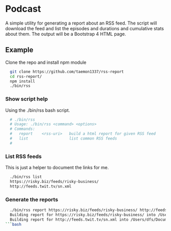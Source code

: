 # Podcast

A simple utility for generating a report about an RSS feed.  The script will download the feed and list the episodes and durations and cumulative stats about them.  The output will be a Bootstrap 4 HTML page.

## Example
Clone the repo and install npm module
```bash
  git clone https://github.com/taemon1337/rss-report
  cd rss-report/
  npm install
  ./bin/rss
```

### Show script help
Using the ./bin/rss bash script.
```bash
  # ./bin/rss
  # Usage: ./bin/rss <command> <options>
  # Commands:
  #   report    <rss-uri>   build a html report for given RSS feed
  #   list                  list common RSS feeds
  #
```

### List RSS feeds
This is just a helper to document the links for me.
```bash
  ./bin/rss list
  https://risky.biz/feeds/risky-business/
  http://feeds.twit.tv/sn.xml
```

### Generate the reports
```bash
  ./bin/rss report https://risky.biz/feeds/risky-business/ http://feeds.twit.tv/sn.xml
  Building report for https://risky.biz/feeds/risky-business/ into /Users/dfs/Documents/code/podcast/bin/../reports/risky-business.html...
  Building report for http://feeds.twit.tv/sn.xml into /Users/dfs/Documents/code/podcast/bin/../reports/sn.xml.html...
```bash


